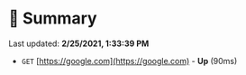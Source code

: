 # 📖 Summary
Last updated: **2/25/2021, 1:33:39 PM**

- `GET` [https://google.com](https://google.com) - **Up** (90ms)
